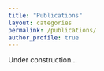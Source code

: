 ```yaml
---
title: "Publications"
layout: categories
permalink: /publications/
author_profile: true
---
```


Under construction...
